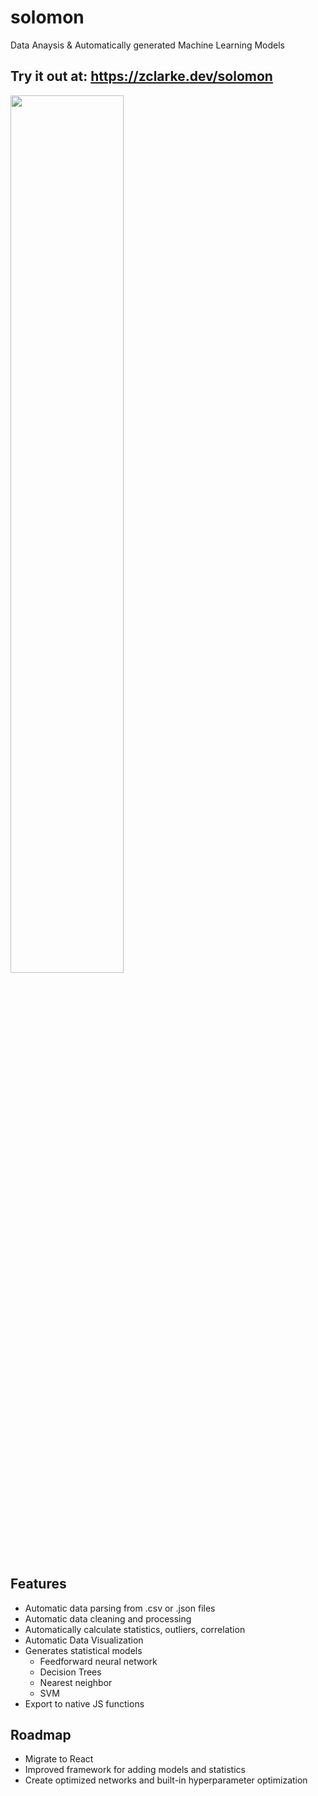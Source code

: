# solomon
Data Anaysis & Automatically generated Machine Learning Models

## Try it out at: https://zclarke.dev/solomon

<img src="./assets/solomon-demo.gif" style="width:60%;">

## Features
- Automatic data parsing from .csv or .json files
- Automatic data cleaning and processing
- Automatically calculate statistics, outliers, correlation
- Automatic Data Visualization
- Generates statistical models
    - Feedforward neural network
    - Decision Trees
    - Nearest neighbor
    - SVM
- Export to native JS functions


## Roadmap
- Migrate to React
- Improved framework for adding models and statistics
- Create optimized networks and built-in hyperparameter optimization
